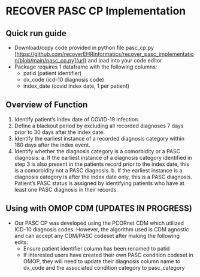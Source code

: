 # RECOVER PASC CP Implementation

## Quick run guide
- Download/copy code provided in python file pasc_cp.py [https://github.com/recoverEHRinformatics/recover_pasc_implementation/blob/main/pasc_cp.py](url) and load into your code editor
- Package requires 1 dataframe with the following columns:
  - patid (patient identifier)
  - dx_code (icd-10 diagnosis code)
  - index_date (covid index date, 1 per patient)

## Overview of Function 
1.	Identify patient’s index date of COVID-19 infection. 
2.	Define a blackout period by excluding all recorded diagnoses 7 days prior to 30 days after the index date.
3.	Identify the earliest instance of a recorded diagnosis category within 180 days after the index event.
4.	Identify whether the diagnosis category is a comorbidity or a PASC diagnosis:
a.	If the earliest instance of a diagnosis category identified in step 3 is also present in the patients record prior to the index date, this is a comorbidity not a PASC diagnosis.
b.	If the earliest instance is a diagnosis category is after the index date only, this is a PASC diagnosis.
Patient’s PASC status is assigned by identifying patients who have at least one PASC diagnosis in their records.

## Using with OMOP CDM (UPDATES IN PROGRESS)
- Our PASC CP was developed using the PCORnet CDM which utilized ICD-10 diagnosis codes. However, the algorithm used is CDM agnostic and can accept any CDM/PASC codeset after making the following edits:
  - Ensure patient identifier column has been renamed to patid
  - If interested users have created their own PASC condition codeset in OMOP, they will need to update their diagnosis column name to dx_code and the associated condition category to pasc_category
